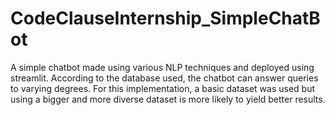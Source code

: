 # CodeClauseInternship_SimpleChatBot

A simple chatbot made using various NLP techniques and deployed using streamlit. According to the database used, the chatbot can answer queries to varying degrees. For this implementation, a basic dataset was used but using a bigger and more diverse dataset is more likely to yield better results.
